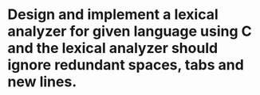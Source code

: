 # Design and implement a lexical analyzer for given language using C and the lexical analyzer should ignore redundant spaces, tabs and new lines.
<kbd></kbd>

